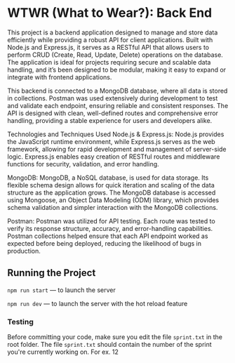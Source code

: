 # WTWR (What to Wear?): Back End

This project is a backend application designed to manage and store data efficiently while providing a robust API for client applications. Built with Node.js and Express.js, it serves as a RESTful API that allows users to perform CRUD (Create, Read, Update, Delete) operations on the database. The application is ideal for projects requiring secure and scalable data handling, and it’s been designed to be modular, making it easy to expand or integrate with frontend applications.

This backend is connected to a MongoDB database, where all data is stored in collections. Postman was used extensively during development to test and validate each endpoint, ensuring reliable and consistent responses. The API is designed with clean, well-defined routes and comprehensive error handling, providing a stable experience for users and developers alike.

Technologies and Techniques Used
Node.js & Express.js: Node.js provides the JavaScript runtime environment, while Express.js serves as the web framework, allowing for rapid development and management of server-side logic. Express.js enables easy creation of RESTful routes and middleware functions for security, validation, and error handling.

MongoDB: MongoDB, a NoSQL database, is used for data storage. Its flexible schema design allows for quick iteration and scaling of the data structure as the application grows. The MongoDB database is accessed using Mongoose, an Object Data Modeling (ODM) library, which provides schema validation and simpler interaction with the MongoDB collections.

Postman: Postman was utilized for API testing. Each route was tested to verify its response structure, accuracy, and error-handling capabilities. Postman collections helped ensure that each API endpoint worked as expected before being deployed, reducing the likelihood of bugs in production.

## Running the Project

`npm run start` — to launch the server

`npm run dev` — to launch the server with the hot reload feature

### Testing

Before committing your code, make sure you edit the file `sprint.txt` in the root folder. The file `sprint.txt` should contain the number of the sprint you're currently working on. For ex. 12
